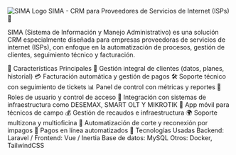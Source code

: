![SIMA Logo]([https://ruta-a-tu-logo.png](https://desarrollo.sima-app.com/assets/media/logos/logo-default.svg))
SIMA - CRM para Proveedores de Servicios de Internet (ISPs) 🚀


SIMA (Sistema de Información y Manejo Administrativo) es una solución CRM especialmente diseñada para empresas proveedoras de servicios de internet (ISPs), con enfoque en la automatización de procesos, gestión de clientes, seguimiento técnico y facturación.

🌟 Características Principales
📡 Gestión integral de clientes (datos, planes, historial)
💳 Facturación automática y gestión de pagos
🛠️ Soporte técnico con seguimiento de tickets
📊 Panel de control con métricas y reportes
🔐 Roles de usuario y control de acceso
📍 Integración con sistemas de infraestructura como DESEMAX, SMART OLT Y MIKROTIK
📱 App móvil para técnicos de campo 💰 Gestión de recaudos e infraestructura 🌍 Soporte multizona y multioficina 🔄 Automatización de corte y reconexión por impagos 🏦 Pagos en línea automatizados
🚀 Tecnologías Usadas
Backend: Laravel /
Frontend: Vue / Inertia
Base de datos: MySQL
Otros: Docker, TailwindCSS

